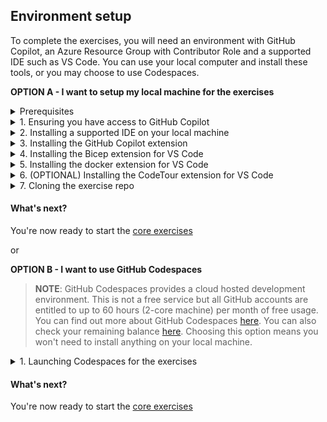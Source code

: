 ## Environment setup

To complete the exercises, you will need an environment with GitHub Copilot, an Azure Resource Group with Contributor Role and a supported IDE such as VS Code. You can use your local computer and install these tools, or you may choose to use Codespaces.


**OPTION A - I want to setup my local machine for the exercises**

<details>
<summary>Prerequisites</summary>

Make sure you have the following tools installed on your local machine:

1. [Azure CLI](https://docs.microsoft.com/en-us/cli/azure/install-azure-cli)
2. [Git](https://git-scm.com/downloads)
3. [Docker](https://docs.docker.com/get-docker/)
4. [.NET SDK](https://dotnet.microsoft.com/download)

</details>

<details>

<summary>1. Ensuring you have access to GitHub Copilot</summary>

### Accessing GitHub Copilot

If you __DO NOT__ have one of the following:
- an active Copilot for Individuals trial
- an active Copilot for Individuals subscription
- an active Copilot for Business licence

you can sign up for a trial [here](https://github.com/github-copilot/signup).

</details>

<details>

<summary>2. Installing a supported IDE on your local machine</summary>

### Installing a supported IDE on your machine

If you __DO NOT__ have one of the following:
- VSCode    **<<< RECOMMENDED FOR THIS EXERCISE**
- Visual Studio
- NeoVIM
- JetBrains IDE

on your local machine, you will need to install one of these IDEs to use GitHub Copilot and complete the exercises.

If you have no preference, we suggest you install VSCode. You can download it [here](https://code.visualstudio.com/download).

</details>

<details>

<summary>3. Installing the GitHub Copilot extension</summary>

### Installing the GitHub Copilot extension

GitHub Copilot is a client-side extension you install into your supported developer IDE. The extension is available for VSCode, Visual Studio, NeoVIM and JetBrains IDEs.

Click the appropriate IDE link below for instructions to install the extension. As part of this you will need to log in using your GitHub account to ensure you are a licensed user of GitHub Copilot.
- [VSCode](https://docs.github.com/en/copilot/getting-started-with-github-copilot?tool=vscode#installing-the-visual-studio-code-extension)
- [Visual Studio](https://docs.github.com/en/copilot/getting-started-with-github-copilot?tool=visualstudio#installing-the-visual-studio-extension)
- [NeoVIM](https://docs.github.com/en/copilot/getting-started-with-github-copilot?tool=neovim#installing-the-neovim-extension-on-macos)
- [JetBrains IDE](https://docs.github.com/en/copilot/getting-started-with-github-copilot?tool=jetbrains#installing-the-github-copilot-extension-in-your-jetbrains-ide)

You should now have the GitHub Copilot extension installed in your IDE of choice.

</details>

<details>

<summary>4. Installing the Bicep extension for VS Code</summary>

### Installing the Azure Bicep extension

The Azure Bicep Extension for Visual Studio Code (VS Code) adds editing features for Bicep and Bicep Parameter files such as syntax highlighting, IntelliSense, code navigation, code formatting, module explorer and much more

1. Navigate to the [Azure Bicep page](https://marketplace.visualstudio.com/items?itemName=ms-azuretools.vscode-bicep) on the Visual Studio Code Marketplace and click **Install**.

</details>

<details>
<summary>5. Installing the docker extension for VS Code</summary>

### Installing the Docker extension

The Docker extension makes it easy to build, manage, and deploy containerized applications from Visual Studio Code. It also provides one-click commands to view logs, open a shell inside a container, and more.

1. Navigate to the [Docker extension page](https://marketplace.visualstudio.com/items?itemName=ms-azuretools.vscode-docker) on the Visual Studio Code Marketplace and click **Install**.

</details>

<details>

<summary>6. (OPTIONAL) Installing the CodeTour extension for VS Code</summary>

### Installing the CodeTour extension

CodeTour is a **Visual Studio Code extension**, which allows you to play back guided walkthroughs of your code. Our GitHub Copilot workshop includes CodeTour files to help you get started. This is not a requirement for the exercise.

1. Navigate to the [CodeTour page](https://marketplace.visualstudio.com/items?itemName=vsls-contrib.codetour) on the Visual Studio Code Marketplace and click **Install**.

</details>

<details>

<summary>7. Cloning the exercise repo</summary>

### Cloning the exercise repo

1. Navigate to the [copilot-challenge-devops-bicep](https://github.com/GitHub-Insight-ANZ-Lab/copilot-challenge-devops-bicep) 
2. Clone this repo to your local machine using your preferred method. You can find options by clicking the **Code** drop down and clicking on the **local** tab.

<img alt="URL for cloning is https://github.com/GitHub-Insight-ANZ-Lab/copilot-challenge-devops-bicep.git" width="400" src="../assets/Cloning the repo.png" />

</details>

#### What's next?
You're now ready to start the [core exercises](<./2. core exercises.md>)

or

**OPTION B - I want to use GitHub Codespaces**

>**NOTE**: GitHub Codespaces provides a cloud hosted development environment. This is not a free service but all GitHub accounts are entitled to up to 60 hours (2-core machine) per month of free usage. You can find out more about GitHub Codespaces [here](https://github.com/features/codespaces). You can also check your remaining balance [here](https://github.com/settings/billing). Choosing this option means you won't need to install anything on your local machine.

<details>

<summary>1. Launching Codespaces for the exercises</summary>

### Launching Codespaces for the exercises

1. For our exercises, you'll get started by navigating to the appropriate repo and choosing '**Use this template**', and '**Open in a codespace**'

<img width="601" alt="Open in a Codespace" src="../assets/Open in a Codespace.png">

</details>

#### What's next?

You're now ready to start the [core exercises](<./2. core exercises.md>)